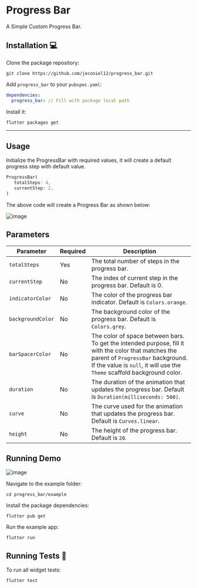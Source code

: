 # Progress Bar

A Simple Custom Progress Bar.

## Installation 💻

Clone the package repository:

```
git clone https://github.com/jeconiel12/progress_bar.git
```
   
Add `progress_bar` to your `pubspec.yaml`:

```yaml
dependencies:
  progress_bar: // Fill with package local path
```

Install it:

```sh
flutter packages get
```

---

## Usage

Initialize the ProgressBar with required values, it will create a default progress step with default value.

```dart
ProgressBar(
   totalSteps: 4,
   currentStep: 2,
)
```

The above code will create a Progress Bar as shown below:

![image](https://github.com/jeconiel12/progress_bar/assets/106535032/67b3cdb4-c615-4db7-ad28-1fe098e7bc54)

## Parameters

| Parameter | Required | Description |
| --- | --- | --- |
| `totalSteps` | Yes | The total number of steps in the progress bar. |
| `currentStep` | No | The index of current step in the progress bar. Default is 0. |
| `indicatorColor` | No | The color of the progress bar indicator. Default is `Colors.orange`. |
| `backgroundColor` | No | The background color of the progress bar. Default is `Colors.grey`. |
| `barSpacerColor` | No | The color of space between bars. To get the intended purpose, fill it with the color that matches the parent of `ProgressBar` background. If the value is `null`, it will use the `Theme` scaffold background color. |
| `duration` | No | The duration of the animation that updates the progress bar. Default is `Duration(milliseconds: 500)`. |
| `curve` | No | The curve used for the animation that updates the progress bar. Default is `Curves.linear`. |
| `height` | No | The height of the progress bar. Default is `20`. |

## Running Demo

![image](https://github.com/jeconiel12/progress_bar/assets/106535032/cb045f29-b21e-46e7-8840-526824f4c132)


Navigate to the example folder:

 ```
 cd progress_bar/example
 ```

Install the package dependencies:

 ```
 flutter pub get
 ```

Run the example app:

 ```
 flutter run
 ```
   
## Running Tests 🧪

To run all widget tests:

```sh
flutter test
```
